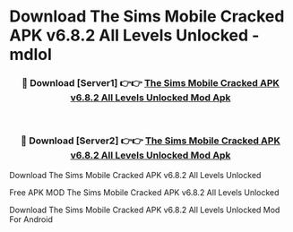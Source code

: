 # Download The Sims Mobile Cracked APK v6.8.2 All Levels Unlocked - mdlol



<div align="center">
<h3>🔴 Download [Server1] 👉👉 <a href="https://momento.my/?title=The_Sims_Mobile_Cracked_APK_v6.8.2_All_Levels_Unlocked">The Sims Mobile Cracked APK v6.8.2 All Levels Unlocked Mod Apk</a></h3><br>

<h3>🔴 Download [Server2] 👉👉 <a href="https://momento.my/?title=The_Sims_Mobile_Cracked_APK_v6.8.2_All_Levels_Unlocked">The Sims Mobile Cracked APK v6.8.2 All Levels Unlocked Mod Apk</a></h3>
</div>



Download The Sims Mobile Cracked APK v6.8.2 All Levels Unlocked 

Free APK MOD The Sims Mobile Cracked APK v6.8.2 All Levels Unlocked 

Download The Sims Mobile Cracked APK v6.8.2 All Levels Unlocked Mod For Android
